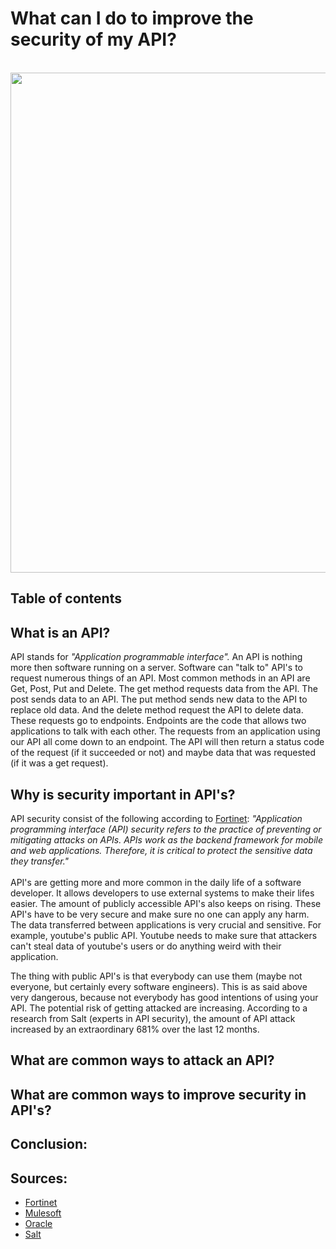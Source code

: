 # What can I do to improve the security of my API?
<br>
<div align="center">
    <img src="https://19yw4b240vb03ws8qm25h366-wpengine.netdna-ssl.com/wp-content/uploads/10-API-Security-Best-Practices.png" width="800">
</div>

## Table of contents

## What is an API?
API stands for _"Application programmable interface"._ An API is nothing more then software running on a server. Software can "talk to" API's to request numerous things of an API. Most common methods in an API are Get, Post, Put and Delete. The get method requests data from the API. The post sends data to an API. The put method sends new data to the API to replace old data. And the delete method request the API to delete data. These requests go to endpoints. Endpoints are the code that allows two applications to talk with each other. The requests from an application using our API all come down to an endpoint. The API will then return a status code of the request (if it succeeded or not) and maybe data that was requested (if it was a get request).

## Why is security important in API's?
API security consist of the following according to [Fortinet](https://www.fortinet.com/resources/cyberglossary/api-security#:~:text=Application%20programming%20interface%20(API)%20security,the%20sensitive%20data%20they%20transfer.):
_"Application programming interface (API) security refers to the practice of preventing or mitigating attacks on APIs. APIs work as the backend framework for mobile and web applications. Therefore, it is critical to protect the sensitive data they transfer."_
<br>
<br>
API's are getting more and more common in the daily life of a software developer. It allows developers to use external systems to make their lifes easier. The amount of publicly accessible API's also keeps on rising. These API's have to be very secure and make sure no one can apply any harm. The data transferred between applications is very crucial and sensitive. For example, youtube's public API. Youtube needs to make sure that attackers can't steal data of youtube's users or do anything weird with their application.

The thing with public API's is that everybody can use them (maybe not everyone, but certainly every software engineers). This is as said above very dangerous, because not everybody has good intentions of using your API. The potential risk of getting attacked are increasing. According to a research from Salt (experts in API security), the amount of API attack increased by an extraordinary 681% over the last 12 months.

## What are common ways to attack an API?
## What are common ways to improve security in API's?
## Conclusion:
## Sources:
- [Fortinet](https://www.fortinet.com/resources/cyberglossary/api-security)
- [Mulesoft](https://www.mulesoft.com/resources/api/what-is-an-api)
- [Oracle](https://docs.oracle.com/en/cloud/saas/enterprise-performance-management-common/prest/rest_api_methods.html)
- [Salt](https://salt.security/api-security-trends?)
